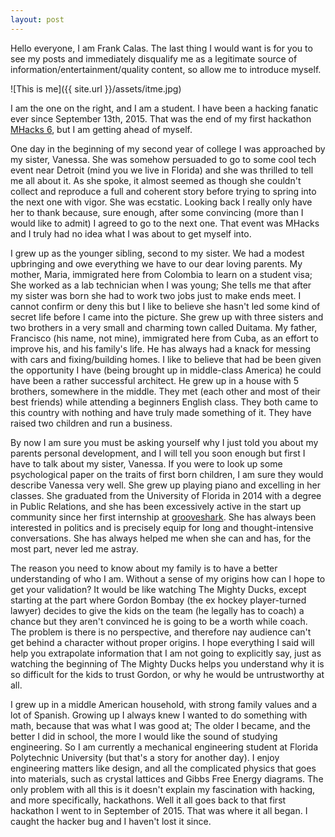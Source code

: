```yaml
---
layout: post
---
```



Hello everyone, I am Frank Calas. The last thing I would want is for you to see my posts
and immediately disqualify me as a legitimate source of information/entertainment/quality
content, so allow me to introduce myself.

![This is me]({{ site.url }}/assets/itme.jpg)

I am the one on the right, and I am a student. I have been a hacking fanatic ever
since September 13th, 2015. That was the end of my first hackathon
[MHacks 6](https://mhacks6.devpost.com/), but I am getting ahead of myself.

One day in the beginning of my second year of college I was approached by my sister,
Vanessa. She was somehow persuaded to go to some cool tech event near Detroit (mind you
we live in Florida) and she was thrilled to tell me all about it. As she spoke, it almost
seemed as though she couldn't collect and reproduce a full and coherent story before
trying to spring into the next one with vigor. She was ecstatic. Looking back I really only
have her to thank because, sure enough, after some convincing (more than I would like to admit)
I agreed to go to the next one. That event was MHacks and I truly had no idea what I was
about to get myself into.

I grew up as the younger sibling, second to my sister. We had a modest upbringing and
owe everything we have to our dear loving parents. My mother, Maria, immigrated here
from Colombia to learn on a student visa; She worked as a lab technician when I was
young; She tells me that after my sister was born she had to work two jobs just to make
ends meet. I cannot confirm or deny this but I like to believe she hasn't led some kind of
secret life before I came into the picture. She grew up with three sisters and two brothers in
a very small and charming town called Duitama. My father, Francisco (his name, not mine),
immigrated here from Cuba, as an effort to improve his, and his family's life. He
has always had a knack for messing with cars and fixing/building homes. I like to believe
that had be been given the opportunity I have (being brought up in middle-class America) he
could have been a rather successful architect. He grew up in a house with 5 brothers, somewhere
in the middle. They met (each other and most of their best friends) while attending a beginners
English class. They both came to this country with nothing and have truly made something of it.
They have raised two children and run a business.

By now I am sure you must be asking yourself why I just told you about my parents personal
development, and I will tell you soon enough but first I have to talk about my sister, Vanessa.
If you were to look up some psychological paper on the traits of first born children, I am sure
they would describe Vanessa very well. She grew up playing piano and excelling in her classes.
She graduated from the University of Florida in 2014 with a degree in Public Relations, and she
has been excessively active in the start up community since her first internship at
[grooveshark](https://en.wikipedia.org/wiki/Grooveshark). She has always been interested in
politics and is precisely equip for long and thought-intensive conversations. She has always
helped me when she can and has, for the most part, never led me astray.

The reason you need to know about my family is to have a better understanding of who I am.
Without a sense of my origins how can I hope to get your validation? It would be like watching
The Mighty Ducks, except starting at the part where Gordon Bombay (the ex hockey player-turned lawyer)
decides to give the kids on the team (he legally has to coach) a chance but they aren't
convinced he is going to be a worth while coach. The problem is there is no perspective, and
therefore nay audience can't get behind a character without proper origins. I hope everything
I said will help you extrapolate information that I am not going to explicitly say, just as
watching the beginning of The Mighty Ducks helps you understand why it is so difficult for the
kids to trust Gordon, or why he would be untrustworthy at all.

I grew up in a middle American household, with strong family values and a lot of Spanish.
Growing up I always knew I wanted to do something with math, because that was what I was
good at; The older I became, and the better I did in school, the more I would like the sound
of studying engineering. So I am currently a mechanical engineering student at Florida Polytechnic
University (but that's a story for another day). I enjoy engineering matters like design,
and all the complicated physics that goes into materials, such as crystal lattices and
Gibbs Free Energy diagrams. The only problem with all this is it doesn't explain my
fascination with hacking, and more specifically, hackathons. Well it all goes back to that
first hackathon I went to in September of 2015. That was where it all began. I caught the
hacker bug and I haven't lost it since. 
